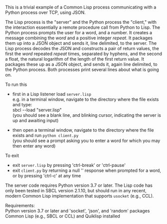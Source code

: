 This is a trivial example of a Common Lisp process communicating with a Python process over TCP, using JSON.

The Lisp process is the "server" and the Python process the "client," with the interaction essentially
a remote procedure call from Python to Lisp. The Python process prompts the user for a word, and a number.
It creates a message combining the _word_ and a positive integer _repeat_. It packages them up into a JSON
object and sends it, line delimited, to the server. The Lisp process decodes the JSON and constructs
a pair of return values, the first the *word* repeated *repeat* times, separated by hyphens, and the
second a float, the natural logarithm of the length of the first return value. It packages these up
as a JSON object, and sends it, again line delimited, to the Python process. Both processes print several
lines about what is going on.

To run this
- first in a Lisp listener load `server.lisp`  
    e.g. in a terminal window, navigate to the directory where the file exists and type:  
        sbcl --load "server.lisp"  
    (you should see a blank line, and blinking cursor, indicating the server is up and awaiting input)  

- then open a terminal window, navigate to the directory where the file exists and run `python client.py`  
    (you should see a prompt asking you to enter a word for which you may then enter any word)  

To exit
- exit `server.lisp` by pressing 'ctrl-break' or 'ctrl-pause'
- exit `client.py` by returning a null '' response when prompted for a word, or by pressing 'ctrl-c' at any time


The server code requires Python version 3.7 or later. The Lisp code has only been tested in SBCL version 2.1.10, 
but should run in any recent, modern Common Lisp implementation that supports `usocket` (e.g., CCL).

Requirements:  
Python version 3.7 or later and 'socket', 'json', and 'random' packages  
Common Lisp (e.g., SBCL or CCL) and Quiklisp installed
